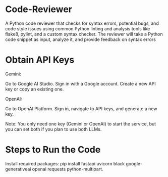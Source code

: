 # Code-Reviewer

 A Python code reviewer that checks for syntax errors, potential bugs, and code style issues using common Python linting and analysis tools like flake8, pylint, and a custom syntax checker. The reviewer will take a Python code snippet as input, analyze it, and provide feedback on syntax errors

# Obtain API Keys

Gemini:

Go to Google AI Studio.
Sign in with a Google account.
Create a new API key or copy an existing one.


OpenAI:

Go to OpenAI Platform.
Sign in, navigate to API keys, and generate a new key.


Note: You only need one key (Gemini or OpenAI) to start the service, but you can set both if you plan to use both LLMs.

# Steps to Run the Code
Install required packages: 
pip install fastapi uvicorn black google-generativeai openai requests python-multipart.
